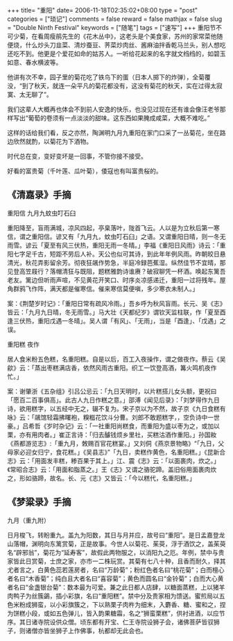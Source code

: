 +++
title= "重阳"
date= 2006-11-18T02:35:02+08:00
type = "post"
categories = ["琐记"]
comments = false
reward = false
mathjax = false
slug = "Double Ninth Festival"
keywords = ["随笔"]
tags = ["速写"]
+++
重阳节不可少菊，在看周瘦鹃先生的《花木丛中》，这老头是个美食家，苏州的家常菜他随便烧，什么炒头刀韭菜、清炒蚕豆、荠菜炒肉丝、酱麻油拌香乾马兰头，别人想吃还吃不到。他更是个爱花如命的姑苏人。一听给花起来的名字就文绉绉的，如碧玉如意、春水横波等。

他讲有次不幸，园子里的菊花吃了铁鸟下的蛋（日本人掷下的炸弹），全菊覆没，“到了秋天，就连一朵平凡的菊花都没有，这没有菊花的秋天，实在过得太寂寞、太无聊了”。
<!--more-->
我们这辈人大概再也体会不到前人安逸的快乐，也没见过现在还有谁会像汪老爷那样写出“葡萄的卷须有一点淡淡的甜味。这东西如果腌成咸菜，大概不难吃。”

这样的话给我们看，反之亦然，陶渊明九月九重阳在家门口采了一丛菊花，坐在路边欣然就酌，以菊花为下酒物。

时代总在变，变好变坏是一回事，不管你接不接受。

好看的富贵菊（千叶莲、瓜叶菊），倭寇也有叫富贵桜的。


## 《清嘉录》手摘

重阳信 九月九蚊虫叮石臼

重阳降至，盲雨满城，凉风四起，亭臬落叶，陇首飞云。人以是为立秋后第一寒信，谓之重阳信。谚又有「九月九，蚊虫叮石臼」之语。又谓重阳日晴，则一冬无雨雪。谚云「夏至有风三伏热，重阳无雨一冬晴。」李福《重阳日风雨》诗云：「重阳七字足千古，短距不劳后人补。天公也似可其诗，到此年年例风雨。昨朝皎日悬清光，秋花弄影留余芳。彻夜狂飊作势急，半庭冷録芭蕉湿。纵然佳节不宜晴，那见登高笠屐行？落帽清狂与既阻，题糕雅韵诗谁赓？破寂聊凭一杯酒。唤起东篱吾老友。篱边但听雨声喧，不见黄花开笑口、时序炎凉感递迁，重阳一过将残年。屋角群鸦飞作阵，满天都是催寒信。催来寒信莫便嗔，多少寒衣未制人。」

案：《荆楚岁时记》：「重阳日常有疏风冷雨。」吾乡呼为秋风盲雨。长元、吴《志》皆云：「九月九日晴，冬无雨雪。」马大壮《天都纪岁》谓钦天监柱联，作「夏至酉逢三伏热，重阳戊遇一冬晴」。吴人谓「有风」、「无雨」，当是「酉逢」、「戊遇」之误。

重阳糕 夜作

居人食米粉五色糕，名重阳糕。自是以后，百工入夜操作，谓之做夜作。蔡云《吴歈》云：「蒸出枣糕满店香，依然风雨古重阳。织工一饮登高酒，篝火鸣机夜作忙。」

案：谢肇浙《五杂组》引吕公忌云：「九日天明时，以片糕搭儿女头额，更祝曰「愿百二百事俱高」。此古人九日作糕之意。」邵溥《闻见后录》：「刘梦得作九日诗，欲用糕字，以五经中无之，辍不复为。宋子京以为不然，故子京《九日食糕有咏》云：「飊馆轻霜拂曙袍，糗糍花饮斗分曹。刘郎不敢题糕字，，空负诗中一世豪。」吕希哲《岁时杂记》云：「一社重阳尚糕食，而重阳为盛以枣为之，或加以栗，亦有用肉者。」崔正言诗：「归去醵钱烦乡里社，买糕沽酒作重阳。」孙国籹《燕都游览志》:「重九月，敇赐百官花糕宴。」又刘侗《燕京景物略》“「九日，父母家必迎女归宁，食花糕。」《吴县志》”「九日，卖糕作黄色，名重阳糕。」《昆新合志》云：「用面发丰糕，糁百果于其上。」江、震《志》云：「以面裹肉，炊之。」《常昭合志》云：「用面和脂蒸之。」王《志》又谓之骆驼蹄。盖旧俗用面裹肉炊之，形如骆蹄，故名。长、元《志》又皆云：「今以糕代，名重阳糕。」


## 《梦粱录》手摘

九月（重九附）

日月梭飞，转盼重九。盖九为阳数，其日与月并应，故号曰“重阳”。是日孟嘉登龙山落帽，渊明向东篱赏菊，正是故事。今世人以菊花、茱萸，浮于酒饮之，盖茱萸名“辟邪翁”，菊花为“延寿客”，故假此两物服之，以消阳九之厄。年例，禁中与贵家皆此日赏菊，士庶之家，亦市一二株玩赏。其菊有七八十种，且香而耐久，择其尤者言之，白黄色蕊若莲房者，名曰“万龄菊”；粉红色者名曰“桃花菊”；白而檀心者名曰“木香菊”；纯白且大者名曰“喜容菊”；黄色而圆名曰“金铃菊”；白而大心黄者名曰“金盏银台菊”：数本最为可爱。兼之此日都人店肆，以糖面蒸糕，上以猪羊肉鸭子为丝簇鷁，插小彩旗，名曰“重阳糕”。禁中分及贵家相为馈送。蜜煎局以五色米粉成狮蛮，以小彩旗簇之，下以熟栗子肉杵为细末，入麝香、糖、蜜和之，捏为饼糕小段，或如五色弹儿，皆入韵果糖霜，名之“狮蛮栗糕”，供衬进酒，以应节序。其日诸寺院设供众僧。顷东都有开宝、仁王寺院设狮子会，诸佛菩萨皆驭狮子，则诸僧亦皆坐狮子上作佛事，杭都却无此会也。